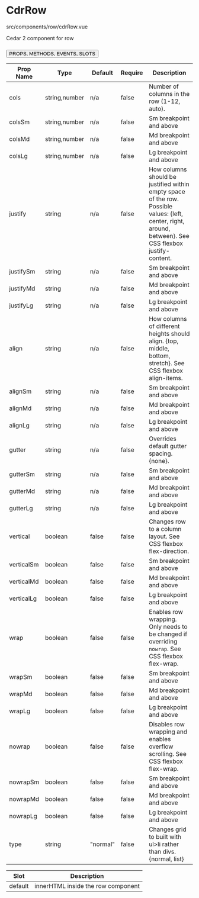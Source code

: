 # <span class="display-name">CdrRow</span>


<span class="file">src/components/row/cdrRow.vue<span>


Cedar 2 component for row

### <button class='title'>PROPS, METHODS, EVENTS, SLOTS</button>

Prop Name | Type | Default | Require | Description
--- | --- | --- | --- | ---
cols | string,number | n/a | false | Number of columns in the row (1-12, auto).
colsSm | string,number | n/a | false | Sm breakpoint and above
colsMd | string,number | n/a | false | Md breakpoint and above
colsLg | string,number | n/a | false | Lg breakpoint and above
justify | string | n/a | false | How columns should be justified within empty space of the row. Possible values: {left, center, right, around, between}. See CSS flexbox justify-content.
justifySm | string | n/a | false | Sm breakpoint and above
justifyMd | string | n/a | false | Md breakpoint and above
justifyLg | string | n/a | false | Lg breakpoint and above
align | string | n/a | false | How columns of different heights should align. {top, middle, bottom, stretch}. See CSS flexbox align-items.
alignSm | string | n/a | false | Sm breakpoint and above
alignMd | string | n/a | false | Md breakpoint and above
alignLg | string | n/a | false | Lg breakpoint and above
gutter | string | n/a | false | Overrides default gutter spacing. {none}.
gutterSm | string | n/a | false | Sm breakpoint and above
gutterMd | string | n/a | false | Md breakpoint and above
gutterLg | string | n/a | false | Lg breakpoint and above
vertical | boolean | false | false | Changes row to a column layout. See CSS flexbox flex-direction.
verticalSm | boolean | false | false | Sm breakpoint and above
verticalMd | boolean | false | false | Md breakpoint and above
verticalLg | boolean | false | false | Lg breakpoint and above
wrap | boolean | false | false | Enables row wrapping. Only needs to be changed if overriding `nowrap`. See CSS flexbox flex-wrap.
wrapSm | boolean | false | false | Sm breakpoint and above
wrapMd | boolean | false | false | Md breakpoint and above
wrapLg | boolean | false | false | Lg breakpoint and above
nowrap | boolean | false | false | Disables row wrapping and enables overflow scrolling. See CSS flexbox flex-wrap.
nowrapSm | boolean | false | false | Sm breakpoint and above
nowrapMd | boolean | false | false | Md breakpoint and above
nowrapLg | boolean | false | false | Lg breakpoint and above
type | string | "normal" | false | Changes grid to built with ul>li rather than divs. {normal, list}

Slot | Description
--- | ---
default | innerHTML inside the row component
